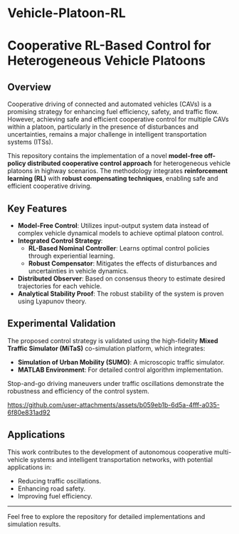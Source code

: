 # Vehicle-Platoon-RL
# Cooperative RL-Based Control for Heterogeneous Vehicle Platoons

## Overview

Cooperative driving of connected and automated vehicles (CAVs) is a promising strategy for enhancing fuel efficiency, safety, and traffic flow. However, achieving safe and efficient cooperative control for multiple CAVs within a platoon, particularly in the presence of disturbances and uncertainties, remains a major challenge in intelligent transportation systems (ITSs).

This repository contains the implementation of a novel **model-free off-policy distributed cooperative control approach** for heterogeneous vehicle platoons in highway scenarios. The methodology integrates **reinforcement learning (RL)** with **robust compensating techniques**, enabling safe and efficient cooperative driving.

## Key Features

- **Model-Free Control**: Utilizes input-output system data instead of complex vehicle dynamical models to achieve optimal platoon control.
- **Integrated Control Strategy**:
  - **RL-Based Nominal Controller**: Learns optimal control policies through experiential learning.
  - **Robust Compensator**: Mitigates the effects of disturbances and uncertainties in vehicle dynamics.
- **Distributed Observer**: Based on consensus theory to estimate desired trajectories for each vehicle.
- **Analytical Stability Proof**: The robust stability of the system is proven using Lyapunov theory.

## Experimental Validation

The proposed control strategy is validated using the high-fidelity **Mixed Traffic Simulator (MiTaS)** co-simulation platform, which integrates:
- **Simulation of Urban Mobility (SUMO)**: A microscopic traffic simulator.
- **MATLAB Environment**: For detailed control algorithm implementation.

Stop-and-go driving maneuvers under traffic oscillations demonstrate the robustness and efficiency of the control system.

https://github.com/user-attachments/assets/b059eb1b-6d5a-4fff-a035-6f80e831ad92


## Applications

This work contributes to the development of autonomous cooperative multi-vehicle systems and intelligent transportation networks, with potential applications in:
- Reducing traffic oscillations.
- Enhancing road safety.
- Improving fuel efficiency.

---

Feel free to explore the repository for detailed implementations and simulation results.
